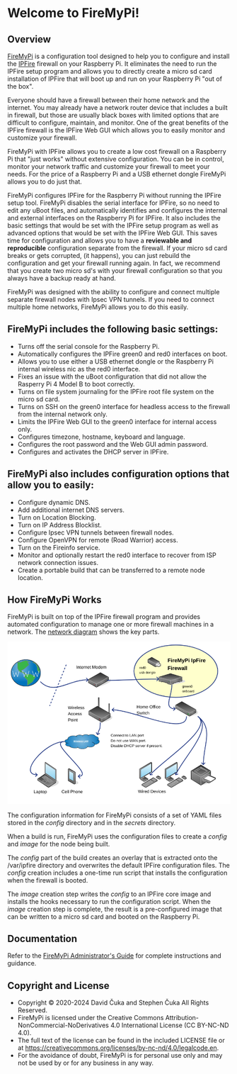 # Welcome to FireMyPi!

## Overview
[FireMyPi](http://firemypi.org) is a configuration tool designed to help
you to configure and install the [IPFire](http://ipfire.org) firewall on
your Raspberry Pi.  It eliminates the need to run the IPFire setup program
and allows you to directly create a micro sd card installation of IPFire
that will boot up and run on your Raspberry Pi "out of the box".

Everyone should have a firewall between their home network and the
internet.  You may already have a network router device that includes
a built in firewall, but those are usually black boxes with limited
options that are difficult to configure, maintain, and monitor.
One of the great benefits of the IPFire firewall is the IPFire Web GUI
which allows you to easily monitor and customize your firewall.

FireMyPi with IPFire allows you to create a low cost firewall on a
Raspberry Pi that "just works" without extensive configuration.  You
can be in control, monitor your network traffic and customize your
firewall to meet your needs.  For the price of a Raspberry Pi and a
USB ethernet dongle FireMyPi allows you to do just that.

FireMyPi configures IPFire for the Raspberry Pi without running the IPFire setup tool.  FireMyPi disables the serial interface for IPFire, so no need to edit any uBoot files, and automatically identifies and configures the internal and external interfaces on the Raspberry Pi for IPFire.  It also includes the basic settings that would be set with the IPFire setup program as well as advanced options that would be set with the IPFire Web GUI.  This saves time for configuration and allows you to have a **reviewable and reproducible** configuration separate from the firewall.  If your micro sd card breaks or gets corrupted, (it happens), you can just rebuild the configuration and get your firewall running again.  In fact, we recommend that you create two micro sd's with your firewall configuration so that you always have a backup ready at hand.

FireMyPi was designed with the ability to configure and connect multiple
separate firewall nodes with Ipsec VPN tunnels.  If you need to connect
multiple home networks, FireMyPi allows you to do this easily.

## FireMyPi includes the following basic settings:

- Turns off the serial console for the Raspberry Pi.
- Automatically configures the IPFire green0 and red0 interfaces on boot.
- Allows you to use either a USB ethernet dongle or the Raspberry Pi
  internal wireless nic as the red0 interface.
- Fixes an issue with the uBoot configuration that did not allow the
  Rasperry Pi 4 Model B to boot correctly.
- Turns on file system journaling for the IPFire root file system on the
  micro sd card.
- Turns on SSH on the green0 interface for headless access to the firewall
  from the internal network only.
- Limits the IPFire Web GUI to the green0 interface for internal access only.
- Configures timezone, hostname, keyboard and language.
- Configures the root password and the Web GUI admin password.
- Configures and activates the DHCP server in IPFire.


## FireMyPi also includes configuration options that allow you to easily:

- Configure dynamic DNS.
- Add additional internet DNS servers.
- Turn on Location Blocking.
- Turn on IP Address Blocklist.
- Configure Ipsec VPN tunnels between firewall nodes.
- Configure OpenVPN for remote (Road Warrior) access.
- Turn on the Fireinfo service.
- Monitor and optionally restart the red0 interface to
  recover from ISP network connection issues.
- Create a portable build that can be transferred to
  a remote node location.


## How FireMyPi Works

FireMyPi is built on top of the IPFire firewall program and provides
automated configuration to manage one or more firewall machines in a network.
The [network diagram](doc/fmp-network-diagram.png) shows the key parts.

![](doc/fmp-network-diagram.png)

The configuration information for FireMyPi consists of a set of YAML
files stored in the *config* directory and in the *secrets* directory.

When a build is run, FireMyPi uses the configuration files to create a
*config* and *image* for the node being built.

The *config* part of the build creates an overlay that is extracted onto
the /var/ipfire directory and overwrites the default IPFire configuration
files.  The *config* creation includes a one-time run script that installs
the configuration when the firewall is booted.

The *image* creation step writes the *config* to an IPFire core image and
installs the hooks necessary to run the configuration script.  When the
*image* creation step is complete, the result is a pre-configured image
that can be written to a micro sd card and booted on the Raspberry Pi.

## Documentation
Refer to the [FireMyPi Administrator's Guide](doc/fmp-admin-guide.html) for
complete instructions and guidance.

## Copyright and License
* Copyright © 2020-2024 David Čuka and Stephen Čuka All Rights Reserved.
* FireMyPi is licensed under the Creative Commons Attribution-NonCommercial-NoDerivatives 4.0 International License (CC BY-NC-ND 4.0).
* The full text of the license can be found in the included LICENSE file or at https://creativecommons.org/licenses/by-nc-nd/4.0/legalcode.en.
* For the avoidance of doubt, FireMyPi is for personal use only and may not be used by or for any business in any way.
